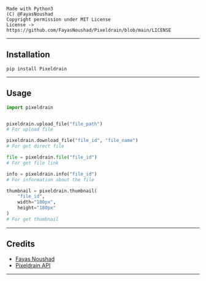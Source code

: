 ```
Made with Python3
(C) @FayasNoushad
Copyright permission under MIT License
License -> https://github.com/FayasNoushad/Pixeldrain/blob/main/LICENSE
```

---

## Installation

```
pip install Pixeldrain
```

---

## Usage

```py
import pixeldrain


pixeldrain.upload_file("file_path")
# For upload file

pixeldrain.download_file("file_id", "file_name")
# For get direct file

file = pixeldrain.file("file_id")
# For get file link

info = pixeldrain.info("file_id")
# For information about the file

thumbnail = pixeldrain.thumbnail(
    "file_id",
    width="180px",
    height="180px"
)
# For get thumbnail
```

---

## Credits

- [Fayas Noushad](https://github.com/FayasNoushad)
- [Pixeldrain API](https://pixeldrain.com/api)

---
